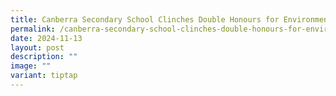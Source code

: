 ```yaml
---
title: Canberra Secondary School Clinches Double Honours for Environmental Excellence
permalink: /canberra-secondary-school-clinches-double-honours-for-environmental-excellence/
date: 2024-11-13
layout: post
description: ""
image: ""
variant: tiptap
---
```

